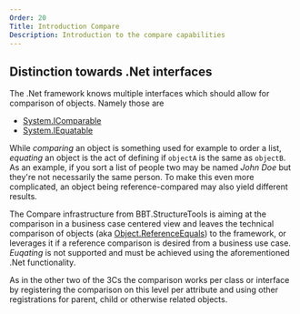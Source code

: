 ```yaml
---
Order: 20
Title: Introduction Compare
Description: Introduction to the compare capabilities
---
```


## Distinction towards .Net interfaces

The .Net framework knows multiple interfaces which should allow for comparison of objects. Namely those are

* [System.IComparable]
* [System.IEquatable]

While *comparing* an object is something used for example to order a list, *equating* an object is the act
of defining if `objectA` is the same as `objectB`.
As an example, if you sort a list of people two may be named *John Doe* but they're not necessarily the same person.
To make this even more complicated, an object being reference-compared may also yield different results.

The Compare infrastructure from BBT.StructureTools is aiming at the comparison in a business case centered view
and leaves the technical comparison of objects (aka [Object.ReferenceEquals]) to the framework, or leverages it
if a reference comparison is desired from a business use case. *Euqating* is not supported and must be achieved
using the aforementioned .Net functionality.

As in the other two of the 3Cs the comparison works per class or interface by registering the comparison on this level per attribute
and using other registrations for parent, child or otherwise related objects.

[System.IComparable]: https://docs.microsoft.com/en-us/dotnet/api/system.icomparable
[System.IEquatable]: https://docs.microsoft.com/en-us/dotnet/api/system.iequatable-1
[Object.ReferenceEquals]: https://docs.microsoft.com/en-us/dotnet/api/system.object.referenceequals
